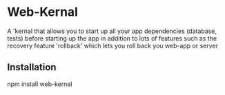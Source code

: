 # Web-Kernal
A 'kernal that allows you to start up all your app dependencies (database, tests) before starting up the app in addition to lots of features such as the recovery feature 'rollback' which lets you roll back you web-app or server

## Installation
npm install web-kernal
